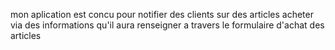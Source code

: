mon aplication est concu pour notifier des clients sur des articles acheter via des informations 
qu'il aura renseigner a travers le formulaire d'achat des articles
